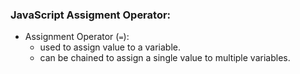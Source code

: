 <h3>JavaScript Assigment Operator:</h3>

- Assignment Operator (`=`):
    * used to assign value to a variable.
    * can be chained to assign a single value to multiple variables.